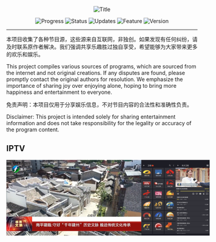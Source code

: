 <p align="center">
  <img width="600" src="https://img.shields.io/badge/-节目源分享 Program Source Sharing-blue?style=for-the-badge&logo=your-logo&logoColor=white" alt="Title">
</p>



<p align="center">
  <img src="https://img.shields.io/badge/Progress-In%20Development-yellow" alt="Progress">
  <img src="https://img.shields.io/badge/Status-Active-brightgreen" alt="Status">
  <img src="https://img.shields.io/badge/Updates-Regular-blue" alt="Updates">
  <img src="https://img.shields.io/badge/Feature-New-red" alt="Feature">
  <img src="https://img.shields.io/badge/Version-1.0-lightgrey" alt="Version">
</p>


---
本项目收集了各种节目源，这些源来自互联网，非独创。如果发现有任何纠纷，请及时联系原作者解决。我们强调共享乐趣胜过独自享受，希望能够为大家带来更多的欢乐和娱乐。

This project compiles various sources of programs, which are sourced from the internet and not original creations. If any disputes are found, please promptly contact the original authors for resolution. We emphasize the importance of sharing joy over enjoying alone, hoping to bring more happiness and entertainment to everyone.

免责声明：本项目仅用于分享娱乐信息，不对节目内容的合法性和准确性负责。

Disclaimer: This project is intended solely for sharing entertainment information and does not take responsibility for the legality or accuracy of the program content.


## IPTV

<div style="display: flex; flex-direction: row; align-items: flex-start;">
  <img src="Logo/iptv.png" style="height: 200px; flex-shrink: 0;" alt="电脑截图">
  <img src="Logo/1.png" style="height: 200px; flex-shrink: 0;" alt="手机截图1">
  <img src="Logo/2.png" style="height: 200px; flex-shrink: 0;" alt="手机截图2">
</div>






















